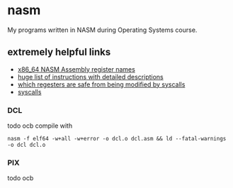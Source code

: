 # nasm
My programs written in NASM during Operating Systems course.

## extremely helpful links

- [x86_64 NASM Assembly register names](https://www.cs.uaf.edu/2017/fall/cs301/reference/x86_64.html)
- [huge list of instructions with detailed descriptions](https://c9x.me/x86/?fbclid=IwAR31tHS6P_aFyGEeYtsVvBVm8VMk0osdNss8i36Dpo7E4KW8U4Vi49UAmpo)
- [which regesters are safe from being modified by syscalls](https://i.stack.imgur.com/WgcQv.png)
- [syscalls](http://blog.rchapman.org/posts/Linux_System_Call_Table_for_x86_64/)

### DCL

todo ocb
compile with
```
nasm -f elf64 -w+all -w+error -o dcl.o dcl.asm && ld --fatal-warnings -o dcl dcl.o

```

### PIX

todo ocb



